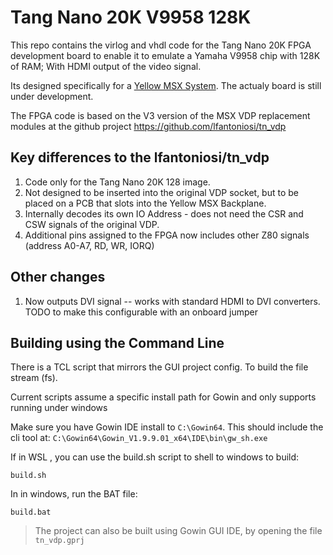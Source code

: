 # Tang Nano 20K V9958 128K

This repo contains the virlog and vhdl code for the Tang Nano 20K FPGA development board to enable it to emulate a Yamaha V9958 chip with 128K of RAM; With HDMI output of the video signal.

Its designed specifically for a [Yellow MSX System](https://www.tindie.com/stores/dinotron/).  The actualy board is still under development.

The FPGA code is based on the V3 version of the MSX VDP replacement modules at the github project https://github.com/lfantoniosi/tn_vdp

## Key differences to the lfantoniosi/tn_vdp

1. Code only for the Tang Nano 20K 128 image.
2. Not designed to be inserted into the original VDP socket, but to be placed on a PCB that slots into the Yellow MSX Backplane.
3. Internally decodes its own IO Address - does not need the CSR and CSW signals of the original VDP.
4. Additional pins assigned to the FPGA now includes other Z80 signals (address A0-A7, RD, WR, IORQ)

## Other changes

1. Now outputs DVI signal -- works with standard HDMI to DVI converters. TODO to make this configurable with an onboard jumper

## Building using the Command Line

There is a TCL script that mirrors the GUI project config.  To build the file stream (fs).

Current scripts assume a specific install path for Gowin and only supports running under windows

Make sure you have Gowin IDE install to `C:\Gowin64`.  This should include the cli tool at: `C:\Gowin64\Gowin_V1.9.9.01_x64\IDE\bin\gw_sh.exe`

If in WSL , you can use the build.sh script to shell to windows to build:

```
build.sh
```

In in windows, run the BAT file:

```
build.bat
```

> The project can also be built using Gowin GUI IDE, by opening the file `tn_vdp.gprj`
